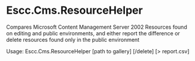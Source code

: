 Escc.Cms.ResourceHelper
=======================

Compares Microsoft Content Management Server 2002 Resources found on editing and public environments, 
and either report the difference or delete resources found only in the public environment

Usage: 
Escc.Cms.ResourceHelper [path to gallery] [/delete] [> report.csv]
